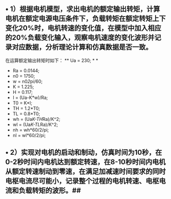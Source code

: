 ## • 1）根据电机模型，求出电机的额定输出转矩，计算电机在额定电源电压条件下，负载转矩在额定转矩上下变化20%时，电机转速的变化值，在模型中加入相应的20%负载变化输入，观察电机速度的变化波形并记录对应数据，分析理论计算和仿真数据是否一致。 #
在运算额定输出转矩时如下：
**   Ua = 230; * *
*   Ra = 0.0144;
*   n0 = 1750;
*   w = n0*2*pi/60;
*   K = 1.225;
*   H = 0.117;
*   I = (Ua-K*w)/Ra;
*   T0 = K*I;
*   TH = 1.2*T0;
*   TL = 0.8*T0;
*   wh = (Ua*K-TH*Ra)/K^2;
*   wl = (Ua*K-TL*Ra)/K^2;
*   nh = wh*60/2/pi;
*   nl = wl*60/2/pi;
## • 2）实现对电机的启动和制动，仿真时间为10秒，在0-2秒时间内电机达到额定转速，在8-10秒时间内电机从额定转速制动到零速，在满足加减速时间要求的同时电枢电流尽可能小，记录整个过程的电机转速、电枢电流和负载转矩的波形。##
